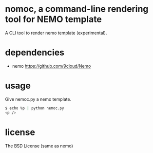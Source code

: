 # nomoc, a command-line rendering tool for NEMO template

A CLI tool to render nemo template (experimental).

# dependencies

- nemo https://github.com/9cloud/Nemo

# usage

Give nemoc.py a nemo template.

```bash
$ echo %p | python nemoc.py
<p />
```

# license

The BSD License
(same as nemo)
